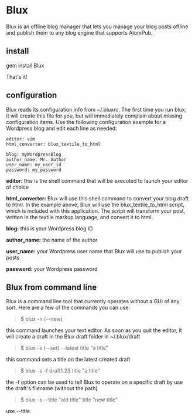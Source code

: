 # Blux
Blux is an offline blog manager that lets you manage your blog posts offline and publish them to any blog engine that supports AtomPub. 

## install
gem install Blux

That's it!

## configuration
Blux reads its configuration info from  ~/.bluxrc. The first time you run blux, it will create this file for you, but will immediately complain about missing configuration items. Use the following configuration example for a Wordpress blog and edit each line as needed:

	editor: vim
	html_converter: blux_textile_to_html
	
	blog: myWordpressBlog
	author_name: Mr. Author
	user_name: my_user_id
	password: my_password

**editor:** this is the shell command that will be executed to launch your editor of choice

**html_converter:** Blux will use this shell command to convert your blog draft to html. In the example above, Blux will use the blux_textile_to_html script, which is included with this application. The script will transform your post, written in the textile markup language, and convert it to html.

**blog:** this is your Wordpress blog ID

**author_name:** the name of the author

**user_name:** your Wordpress user name that Blux will use to publish your posts

**password:** your Wordpress password

## Blux from command line

Blux is a command line tool that currently operates without a GUI of any sort. Here are a few of the commands you can use:

> 	$ blux -n  (--new)

this command launches your text editor. As soon as you quit the editor, it will create a draft in the Blux draft folder in ~/.blux/draft

> 	$ blux -s (--set) --latest title "a title"

this command sets a title on the latest created draft

> 	$ blux -s -f draft1.23 title "a title"

the -f <filename> option can be used to tell Blux to operate on a specific draft by use the draft's filename (without the path)

> 	$ blux -s --title "old title" title "new title"

use --title <title> to tell Blux to operate on a draft with a specific title. In this case, blux will change the title of the "old title" draft to "new title"

> 	$ blux -l (--list)

this command will list all your drafts, showing each draft by filename

> 	$ blux -l --with-preview

use --with-preview when you want to show a small snippet of each draft during the listing

> 	$ blux -l --details -f draft1.23

user --details to see each draft filename followed by the drafts attributes in JSON format when listing

> 	$ blux -o (--out) -f draft1.23

this command will output the content of your draft to stdin

> 	$ blux -c (--convert) --latest

this command will invoke the specified converter to convert your post to html

> 	$ blux -e (--edit) --title "title 1"

use this command to edit a draft

> 	$ blux -e -f draft1.23 --verbose

when using the --verbose option, Blux will output a lot of extra information to the screen as it works

## community
feel free to post your comments or questions to the Blux Google group here: blux_manager@googlegroups.com 
